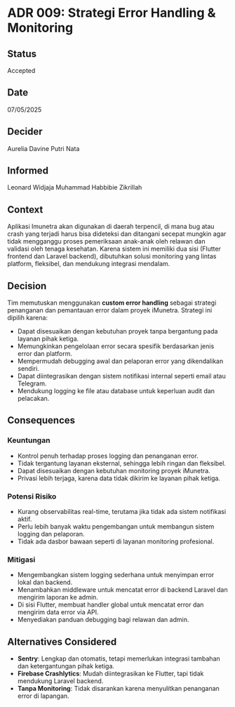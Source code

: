 # ADR 009: Strategi Error Handling & Monitoring

## Status
Accepted

## Date
07/05/2025

## Decider 
Aurelia Davine Putri Nata  

## Informed
Leonard Widjaja
Muhammad Habbibie Zikrillah  

## Context

Aplikasi Imunetra akan digunakan di daerah terpencil, di mana bug atau crash yang terjadi harus bisa dideteksi dan ditangani secepat mungkin agar tidak mengganggu proses pemeriksaan anak-anak oleh relawan dan validasi oleh tenaga kesehatan. Karena sistem ini memiliki dua sisi (Flutter frontend dan Laravel backend), dibutuhkan solusi monitoring yang lintas platform, fleksibel, dan mendukung integrasi mendalam.

## Decision

Tim memutuskan menggunakan **custom error handling** sebagai strategi penanganan dan pemantauan error dalam proyek iMunetra. Strategi ini dipilih karena:
- Dapat disesuaikan dengan kebutuhan proyek tanpa bergantung pada layanan pihak ketiga.
- Memungkinkan pengelolaan error secara spesifik berdasarkan jenis error dan platform.
- Mempermudah debugging awal dan pelaporan error yang dikendalikan sendiri.
- Dapat diintegrasikan dengan sistem notifikasi internal seperti email atau Telegram.
- Mendukung logging ke file atau database untuk keperluan audit dan pelacakan.

## Consequences

### Keuntungan
- Kontrol penuh terhadap proses logging dan penanganan error.
- Tidak tergantung layanan eksternal, sehingga lebih ringan dan fleksibel.
- Dapat disesuaikan dengan kebutuhan monitoring proyek iMunetra.
- Privasi lebih terjaga, karena data tidak dikirim ke layanan pihak ketiga.

### Potensi Risiko
- Kurang observabilitas real-time, terutama jika tidak ada sistem notifikasi aktif.
- Perlu lebih banyak waktu pengembangan untuk membangun sistem logging dan pelaporan.
- Tidak ada dasbor bawaan seperti di layanan monitoring profesional.

### Mitigasi
- Mengembangkan sistem logging sederhana untuk menyimpan error lokal dan backend.
- Menambahkan middleware untuk mencatat error di backend Laravel dan mengirim laporan ke admin.
- Di sisi Flutter, membuat handler global untuk mencatat error dan mengirim data error via API.
- Menyediakan panduan debugging bagi relawan dan admin.


## Alternatives Considered

- **Sentry**: Lengkap dan otomatis, tetapi memerlukan integrasi tambahan dan ketergantungan pihak ketiga.
- **Firebase Crashlytics**: Mudah diintegrasikan ke Flutter, tapi tidak mendukung Laravel backend.
- **Tanpa Monitoring**: Tidak disarankan karena menyulitkan penanganan error di lapangan.
